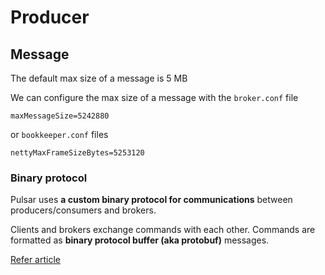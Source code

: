 # Producer

## Message

The default max size of a message is 5 MB

We can configure the max size of a message with the `broker.conf` file
```
maxMessageSize=5242880
```

or `bookkeeper.conf` files

```
nettyMaxFrameSizeBytes=5253120
```

### Binary protocol

Pulsar uses **a custom binary protocol for communications** between producers/consumers and brokers.

Clients and brokers exchange commands with each other. 
Commands are formatted as **binary protocol buffer (aka protobuf)** messages.

[Refer article](https://pulsar.apache.org/docs/3.2.x/developing-binary-protocol)
